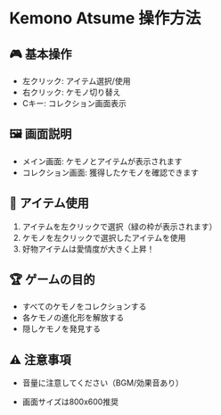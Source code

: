 # Kemono Atsume 操作方法

## 🎮 基本操作
- 左クリック: アイテム選択/使用
- 右クリック: ケモノ切り替え
- Cキー: コレクション画面表示

## 🖼️ 画面説明
- メイン画面: ケモノとアイテムが表示されます
- コレクション画面: 獲得したケモノを確認できます

## 🍎 アイテム使用
1. アイテムを左クリックで選択（緑の枠が表示されます）
2. ケモノを左クリックで選択したアイテムを使用
3. 好物アイテムは愛情度が大きく上昇！

## 🏆 ゲームの目的
- すべてのケモノをコレクションする
- 各ケモノの進化形を解放する
- 隠しケモノを発見する

## ⚠️ 注意事項
- 音量に注意してください（BGM/効果音あり）

- 画面サイズは800x600推奨

